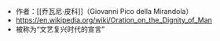 - 作者：[[乔瓦尼·皮科]]（Giovanni Pico della Mirandola）
- https://en.wikipedia.org/wiki/Oration_on_the_Dignity_of_Man
- 被称为“文艺复兴时代的宣言”